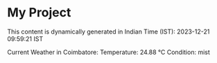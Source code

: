 # My Project

This content is dynamically generated in Indian Time (IST): 2023-12-21 09:59:21 IST


Current Weather in Coimbatore:
Temperature: 24.88 °C
Condition: mist
